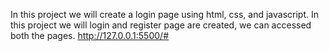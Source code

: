 In this project we will create a login page using html, css, and javascript.
In this project we will login and register page are created, we can accessed both the pages.
http://127.0.0.1:5500/#
